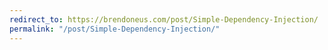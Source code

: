 ```yaml
---
redirect_to: https://brendoneus.com/post/Simple-Dependency-Injection/
permalink: "/post/Simple-Dependency-Injection/"
---
```

